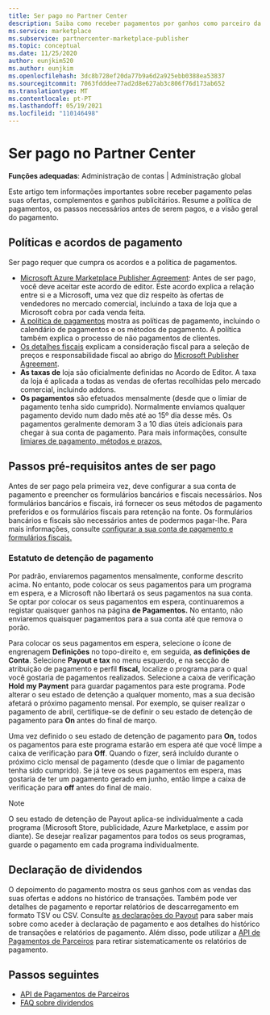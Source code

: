 ```yaml
---
title: Ser pago no Partner Center
description: Saiba como receber pagamentos por ganhos como parceiro da Microsoft, como por exemplo através de ofertas de marketplace comercial, programas de incentivo e o programa Cloud Solution Provider. Inclui política de pagamento, estatuto de detenção de pagamento e declarações de pagamento.
ms.service: marketplace
ms.subservice: partnercenter-marketplace-publisher
ms.topic: conceptual
ms.date: 11/25/2020
author: eunjkim520
ms.author: eunjkim
ms.openlocfilehash: 3dc8b728ef20da77b9a6d2a925ebb0388ea53837
ms.sourcegitcommit: 7063fdddee77ad2d8e627ab3c806f76d173ab652
ms.translationtype: MT
ms.contentlocale: pt-PT
ms.lasthandoff: 05/19/2021
ms.locfileid: "110146498"
---
```

# <a name="getting-paid-in-partner-center"></a>Ser pago no Partner Center

**Funções adequadas**: Administração de contas | Administração global

Este artigo tem informações importantes sobre receber pagamento pelas suas ofertas, complementos e ganhos publicitários. Resume a política de pagamentos, os passos necessários antes de serem pagos, e a visão geral do pagamento.

## <a name="payout-policies-and-agreements"></a>Políticas e acordos de pagamento

Ser pago requer que cumpra os acordos e a política de pagamentos.

- [Microsoft Azure Marketplace Publisher Agreement](/legal/marketplace/msft-publisher-agreement): Antes de ser pago, você deve aceitar este acordo de editor. Este acordo explica a relação entre si e a Microsoft, uma vez que diz respeito às ofertas de vendedores no mercado comercial, incluindo a taxa de loja que a Microsoft cobra por cada venda feita.
- [A política de pagamentos](payout-policy-details.md) mostra as políticas de pagamento, incluindo o calendário de pagamentos e os métodos de pagamento. A política também explica o processo de não pagamentos de clientes.
- [Os detalhes fiscais](tax-details-marketplace.md) explicam a consideração fiscal para a seleção de preços e responsabilidade fiscal ao abrigo do [Microsoft Publisher Agreement](/legal/marketplace/msft-publisher-agreement).
- **As taxas de** loja são oficialmente definidas no Acordo de Editor. A taxa da loja é aplicada a todas as vendas de ofertas recolhidas pelo mercado comercial, incluindo addons.
- **Os pagamentos** são efetuados mensalmente (desde que o limiar de pagamento tenha sido cumprido). Normalmente enviamos qualquer pagamento devido num dado mês até ao 15º dia desse mês. Os pagamentos geralmente demoram 3 a 10 dias úteis adicionais para chegar à sua conta de pagamento. Para mais informações, consulte [limiares de pagamento, métodos e prazos.](payment-thresholds-methods-timeframes.md)

## <a name="prerequisite-steps-before-getting-paid"></a>Passos pré-requisitos antes de ser pago

Antes de ser pago pela primeira vez, deve configurar a sua conta de pagamento e preencher os formulários bancários e fiscais necessários. Nos formulários bancários e fiscais, irá fornecer os seus métodos de pagamento preferidos e os formulários fiscais para retenção na fonte. Os formulários bancários e fiscais são necessários antes de podermos pagar-lhe. Para mais informações, consulte [configurar a sua conta de pagamento e formulários fiscais.](set-up-your-payout-account.md)

### <a name="payout-hold-status"></a>Estatuto de detenção de pagamento

Por padrão, enviaremos pagamentos mensalmente, conforme descrito acima. No entanto, pode colocar os seus pagamentos para um programa em espera, e a Microsoft não libertará os seus pagamentos na sua conta. Se optar por colocar os seus pagamentos em espera, continuaremos a registar quaisquer ganhos na página **de Pagamentos.** No entanto, não enviaremos quaisquer pagamentos para a sua conta até que remova o porão.

Para colocar os seus pagamentos em espera, selecione o ícone de engrenagem **Definições** no topo-direito e, em seguida, **as definições de Conta**. Selecione **Payout e tax** no menu esquerdo, e na secção de atribuição de pagamento e perfil **fiscal,** localize o programa para o qual você gostaria de pagamentos realizados. Selecione a caixa de verificação **Hold my Payment** para guardar pagamentos para este programa. Pode alterar o seu estado de detenção a qualquer momento, mas a sua decisão afetará o próximo pagamento mensal. Por exemplo, se quiser realizar o pagamento de abril, certifique-se de definir o seu estado de detenção de pagamento para **On** antes do final de março.

Uma vez definido o seu estado de detenção de pagamento para **On,** todos os pagamentos para este programa estarão em espera até que você limpe a caixa de verificação para **Off**. Quando o fizer, será incluído durante o próximo ciclo mensal de pagamento (desde que o limiar de pagamento tenha sido cumprido). Se já teve os seus pagamentos em espera, mas gostaria de ter um pagamento gerado em junho, então limpe a caixa de verificação para **off** antes do final de maio.

>[!Note]
> O seu estado de detenção de Payout aplica-se individualmente a cada programa (Microsoft Store, publicidade, Azure Marketplace, e assim por diante). Se desejar realizar pagamentos para todos os seus programas, guarde o pagamento em cada programa individualmente.

## <a name="payout-statements"></a>Declaração de dividendos

O depoimento do pagamento mostra os seus ganhos com as vendas das suas ofertas e addons no histórico de transações. Também pode ver detalhes de pagamento e reportar relatórios de descarregamento em formato TSV ou CSV. Consulte [as declarações do Payout](payout-statement.md) para saber mais sobre como aceder à declaração de pagamento e aos detalhes do histórico de transações e relatórios de pagamento. Além disso, pode utilizar a [API de Pagamentos de Parceiros](https://apidocs.microsoft.com/services/partnerpayouts) para retirar sistematicamente os relatórios de pagamento.

## <a name="next-steps"></a>Passos seguintes

- [API de Pagamentos de Parceiros](https://apidocs.microsoft.com/services/partnerpayouts)
- [FAQ sobre dividendos](payout-faq.md)